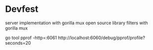 # Devfest

server implementation with gorilla mux open source library 
filters with gorilla mux

go tool pprof -http=:6061 http://localhost:6060/debug/pprof/profile?seconds=20